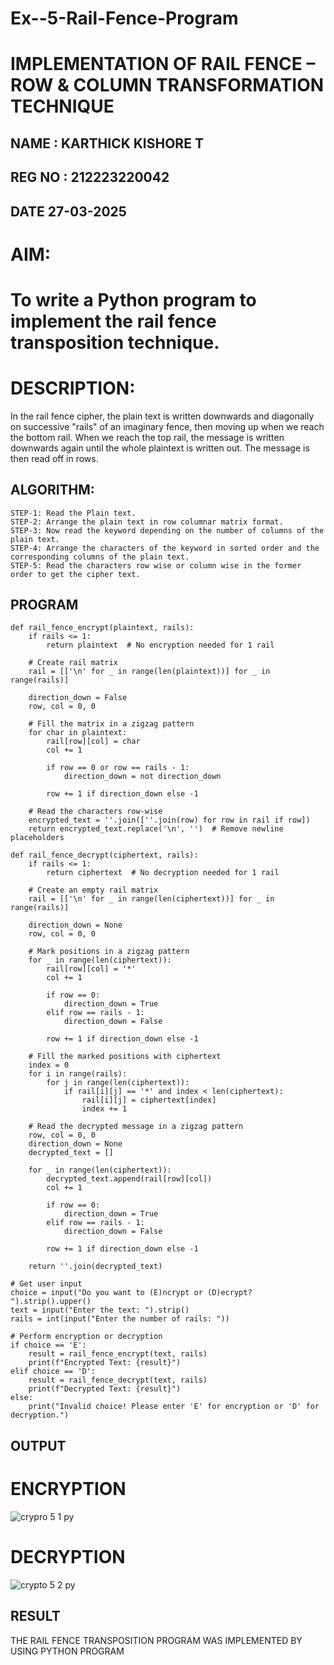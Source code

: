 # Ex--5-Rail-Fence-Program

# IMPLEMENTATION OF RAIL FENCE – ROW & COLUMN TRANSFORMATION TECHNIQUE

## NAME : KARTHICK KISHORE T
## REG NO : 212223220042
## DATE 27-03-2025

# AIM:

# To write a Python program to implement the rail fence transposition technique.

# DESCRIPTION:

In the rail fence cipher, the plain text is written downwards and diagonally on successive "rails" of an imaginary fence, then moving up when we reach the bottom rail. When we reach the top rail, the message is written downwards again until the whole plaintext is written out. The message is then read off in rows.

## ALGORITHM:
```
STEP-1: Read the Plain text.
STEP-2: Arrange the plain text in row columnar matrix format.
STEP-3: Now read the keyword depending on the number of columns of the plain text.
STEP-4: Arrange the characters of the keyword in sorted order and the corresponding columns of the plain text.
STEP-5: Read the characters row wise or column wise in the former order to get the cipher text.
```

## PROGRAM

```
def rail_fence_encrypt(plaintext, rails):
    if rails <= 1:
        return plaintext  # No encryption needed for 1 rail

    # Create rail matrix
    rail = [['\n' for _ in range(len(plaintext))] for _ in range(rails)]
    
    direction_down = False
    row, col = 0, 0
    
    # Fill the matrix in a zigzag pattern
    for char in plaintext:
        rail[row][col] = char
        col += 1
        
        if row == 0 or row == rails - 1:
            direction_down = not direction_down
            
        row += 1 if direction_down else -1

    # Read the characters row-wise
    encrypted_text = ''.join([''.join(row) for row in rail if row])
    return encrypted_text.replace('\n', '')  # Remove newline placeholders

def rail_fence_decrypt(ciphertext, rails):
    if rails <= 1:
        return ciphertext  # No decryption needed for 1 rail

    # Create an empty rail matrix
    rail = [['\n' for _ in range(len(ciphertext))] for _ in range(rails)]
    
    direction_down = None
    row, col = 0, 0

    # Mark positions in a zigzag pattern
    for _ in range(len(ciphertext)):
        rail[row][col] = '*'
        col += 1
        
        if row == 0:
            direction_down = True
        elif row == rails - 1:
            direction_down = False

        row += 1 if direction_down else -1

    # Fill the marked positions with ciphertext
    index = 0
    for i in range(rails):
        for j in range(len(ciphertext)):
            if rail[i][j] == '*' and index < len(ciphertext):
                rail[i][j] = ciphertext[index]
                index += 1

    # Read the decrypted message in a zigzag pattern
    row, col = 0, 0
    direction_down = None
    decrypted_text = []

    for _ in range(len(ciphertext)):
        decrypted_text.append(rail[row][col])
        col += 1

        if row == 0:
            direction_down = True
        elif row == rails - 1:
            direction_down = False

        row += 1 if direction_down else -1

    return ''.join(decrypted_text)

# Get user input
choice = input("Do you want to (E)ncrypt or (D)ecrypt? ").strip().upper()
text = input("Enter the text: ").strip()
rails = int(input("Enter the number of rails: "))

# Perform encryption or decryption
if choice == 'E':
    result = rail_fence_encrypt(text, rails)
    print(f"Encrypted Text: {result}")
elif choice == 'D':
    result = rail_fence_decrypt(text, rails)
    print(f"Decrypted Text: {result}")
else:
    print("Invalid choice! Please enter 'E' for encryption or 'D' for decryption.")

```

## OUTPUT
 # ENCRYPTION
 
 ![crypro 5 1 py](https://github.com/user-attachments/assets/98d1df43-fba4-44b1-900f-20da2b51f512)

 # DECRYPTION
 
![crypto 5 2 py](https://github.com/user-attachments/assets/e37ed8fe-f01d-45fd-86cf-01a025e80ee2)


## RESULT

THE RAIL FENCE TRANSPOSITION PROGRAM WAS IMPLEMENTED BY USING PYTHON PROGRAM

